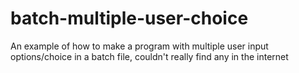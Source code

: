# batch-multiple-user-choice
An example of how to make a program with multiple user input options/choice in a batch file, couldn't really find any in the internet
